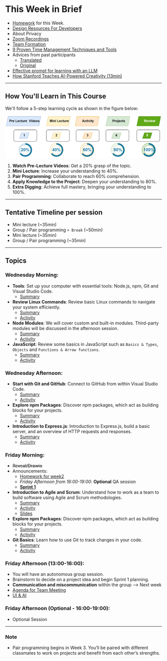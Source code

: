 # This Week in Brief

- [Homework](./material/Homework.md) for this Week.
- [Design Resources For Developers](https://github.com/bradtraversy/design-resources-for-developers)
- About Privacy
- [Zoom Recordings](https://metropoliafi-my.sharepoint.com/:f:/g/personal/samiben_metropolia_fi/Et5CIYwWNCVMnGe4jQWd88QBdGtZRWZV1Qxb_e6XOkbJOQ)
- [Team Formation](./material/teams.md)
- [9 Proven Time Management Techniques and Tools](https://www.usa.edu/blog/time-management-techniques/)
- Advices from past participants
  - [Translated](./material/feedback-translated.md)
  - [Original](./material/feedback-original.md)
- [Effective prompt for learning with an LLM](https://gist.github.com/Dowwie/5a66cd8df639e4c98043fc7f507dab9e)
- [How Stanford Teaches AI-Powered Creativity (13min)](https://youtu.be/wv779vmyPVY?feature=shared&t=185)

<!-- 
Metropolia  PRE-INCUBATOR/yrityshautomo
https://turbiini.net/
https://turbiini.net/3149-2/
https://www.linkedin.com/company/turbiini-campus-incubator
-->
<!-- design templates: https://www.phlox.pro/ -->

----
## How You'll Learn in This Course
We'll follow a 5-step learning cycle as shown in the figure below:

![](./material/img/learning-phases.png)

1. **Watch Pre-Lecture Videos**: Get a 20% grasp of the topic.
2. **Mini Lecture**: Increase your understanding to 40%.
3. **Pair Programming**: Collaborate to reach 60% comprehension.
4. **Apply Knowledge to the Project**: Deepen your understanding to 80%.
5. **Extra Digging**: Achieve full mastery, bringing your understanding to 100%.


---

## Tentative Timeline per session

- Mini lecture (~35min)
- Group / Pair programming `+ Break` (~50min)
- Mini lecture (~35min)
- Group / Pair programming (~35min)


----
## Topics

### Wednesday Morning:

- **Tools**: Set up your computer with essential tools: Node.js, npm, Git and Visual Studio Code.
  - [Summary](./material/unified-setup.md)
- **Review Linux Commands**: Review basic Linux commands to navigate your system efficiently.
  - [Summary](./material/Linux.md)
  - [Activity](./material/Linux-activity.md)
- **Node Modules**: We will cover custom and built-in modules. Third-party modules will be discussed in the afternoon session.
  - [Summary](./material/node.md)
  - [Activity](./material/node-activity.md)  
- **JavaScript**:  Review some basics in JavaScript such as `Basics & Types`, `Objects` and `Functions & Arrow functions`.
  - [Summary](./material/JS.md)
  - [Activity](./material/JS-activity.md)

### Wednesday Afternoon:

- **Start with Git and GitHub**: Connect to GitHub from within Visual Studio Code.
  - [Summary](./material/github.md)
  - [Activity](./material/github-activity.md)
- **Explore npm Packages**: Discover npm packages, which act as building blocks for your projects.
  - [Summary](./material/npm.md)
  - [Activity](./material/npm-activity.md)
- **Introduction to Express.js**: Introduction to Express.js, build a basic server, and an overview of HTTP requests and responses.
  - [Summary](./material/express.md)
  - [Activity](./material/express-activity.md)
  

### Friday Morning: 

<!-- - [Bug Bounty](./material/bug-bounty.md) -->
- ~~Reveal/Drawio~~
- Announcements:
  - [Homework for week2](https://github.com/tx00-web-en/Learning-Material-And-Tasks/blob/week2/material/Homework.md)
  - *Friday Afternoon from 16:00-19:00*: **Optional** QA session
  - [**Sprint 1**](https://github.com/tx00-web-en/Project/)
- **Introduction to Agile and Scrum**: Understand how to work as a team to build software using Agile and Scrum methodologies.
  - [Summary](./material/scrum.md)
  - [Activity](./material/scrum-activity.md)
  - [Slides](./material/scrum.pdf)
- **Explore npm Packages**: Discover npm packages, which act as building blocks for your projects.
  - [Summary](./material/npm.md)
  - [Activity](./material/npm-activity.md)  
- **Git Basics**: Learn how to use Git to track changes in your code.
  - [Summary](./material/github.md)
  - [Activity](./material/github-activity2.md)

### Friday Afternoon (13:00-16:00):

- You will have an autonomous group session.
- Brainstorm to decide on a project idea and begin Sprint 1 planning.
- **Communication and miscommunication** within the group --> Next week
- [Agenda for Team Meeting](./material/group-agenda.md)
- [UI & AI](./material/UI.md)

### Friday Afternoon (Optional - 16:00-19:00):

- Optional Session

<!--  - [Startup ideas YouTube channel](https://www.youtube.com/@GregIsenberg/videos) -->

---

### Note

- Pair programming begins in Week 3. You’ll be paired with different classmates to work on projects and benefit from each other’s strengths.


<!-- - [The many, many, many JavaScript runtimes of the last decade](https://buttondown.com/whatever_jamie/archive/the-many-many-many-javascript-runtimes-of-the-last-decade/) -->



<!-- 

> [!NOTE]  
> Highlights information that users should take into account, even when skimming.

> [!TIP]
> Optional information to help a user be more successful.

> [!IMPORTANT]  
> Crucial information necessary for users to succeed.

> [!WARNING]  
> Critical content demanding immediate user attention due to potential risks.

> [!CAUTION]
> Negative potential consequences of an action. 

-->